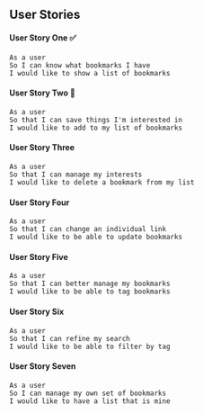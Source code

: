 ## User Stories

#### User Story One ✅
```
As a user  
So I can know what bookmarks I have  
I would like to show a list of bookmarks
```

#### User Story Two 🚧
```
As a user
So that I can save things I'm interested in
I would like to add to my list of bookmarks
```

#### User Story Three
```
As a user
So that I can manage my interests
I would like to delete a bookmark from my list
```

#### User Story Four
```
As a user
So that I can change an individual link
I would like to be able to update bookmarks
```

#### User Story Five
```
As a user
So that I can better manage my bookmarks
I would like to be able to tag bookmarks
```

#### User Story Six
```
As a user
So that I can refine my search
I would like to be able to filter by tag
```

#### User Story Seven
```
As a user
So I can manage my own set of bookmarks
I would like to have a list that is mine
```
